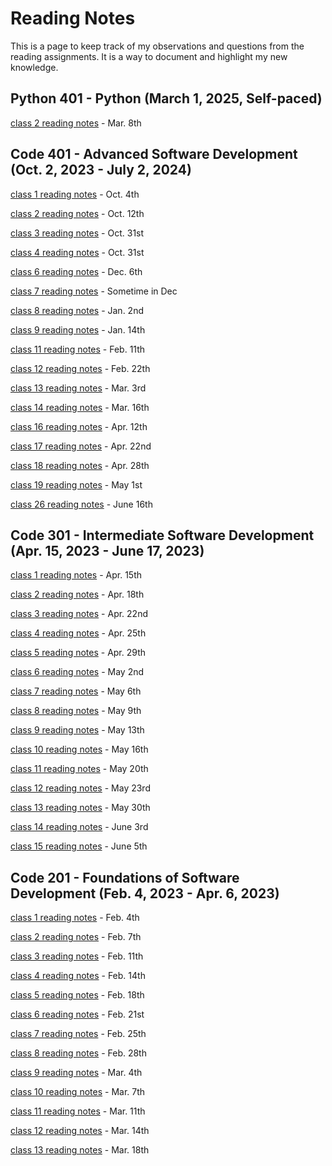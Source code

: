 # Reading Notes

This is a page to keep track of my observations and questions from the reading assignments. It is a way to document and highlight my new knowledge.

## Python 401 - Python (March 1, 2025, Self-paced)

[class 2 reading notes](/python-401/class-02.md) - Mar. 8th

## Code 401 - Advanced Software Development (Oct. 2, 2023 - July 2, 2024)

[class 1 reading notes](/code-401/class-01.md) - Oct. 4th

[class 2 reading notes](/code-401/class-02.md) - Oct. 12th

[class 3 reading notes](/code-401/class-03.md) - Oct. 31st

[class 4 reading notes](/code-401/class-04.md) - Oct. 31st

[class 6 reading notes](/code-401/class-06.md) - Dec. 6th

[class 7 reading notes](/code-401/class-07.md) - Sometime in Dec

[class 8 reading notes](/code-401/class-08.md) - Jan. 2nd

[class 9 reading notes](/code-401/class-09.md) - Jan. 14th

[class 11 reading notes](/code-401/class-11.md) - Feb. 11th

[class 12 reading notes](/code-401/class-12.md) - Feb. 22th

[class 13 reading notes](/code-401/class-13.md) - Mar. 3rd

[class 14 reading notes](/code-401/class-14.md) - Mar. 16th

[class 16 reading notes](/code-401/class-16.md) - Apr. 12th

[class 17 reading notes](/code-401/class-17.md) - Apr. 22nd

[class 18 reading notes](/code-401/class-18.md) - Apr. 28th

[class 19 reading notes](/code-401/class-19.md) - May 1st

[class 26 reading notes](/code-401/class-26.md) - June 16th

## Code 301 - Intermediate Software Development (Apr. 15, 2023 - June 17, 2023)

[class 1 reading notes](/code-301/301-class-01.md) - Apr. 15th

[class 2 reading notes](/code-301/301-class-02.md) - Apr. 18th

[class 3 reading notes](/code-301/301-class-03.md) - Apr. 22nd

[class 4 reading notes](/code-301/301-class-04.md) - Apr. 25th

[class 5 reading notes](/code-301/301-class-05.md) - Apr. 29th

[class 6 reading notes](/code-301/301-class-06.md) - May 2nd

[class 7 reading notes](/code-301/301-class-07.md) - May 6th

[class 8 reading notes](/code-301/301-class-08.md) - May 9th

[class 9 reading notes](/code-301/301-class-09.md) - May 13th

[class 10 reading notes](/code-301/301-class-10.md) - May 16th

[class 11 reading notes](/code-301/301-class-11.md) - May 20th

[class 12 reading notes](/code-301/301-class-12.md) - May 23rd

[class 13 reading notes](/code-301/301-class-13.md) - May 30th

[class 14 reading notes](/code-301/301-class-14.md) - June 3rd

[class 15 reading notes](/code-301/301-class-15.md) - June 5th

## Code 201 - Foundations of Software Development (Feb. 4, 2023 - Apr. 6, 2023)

[class 1 reading notes](/code-201/class-01.md) - Feb. 4th

[class 2 reading notes](/code-201/class-02.md) - Feb. 7th

[class 3 reading notes](/code-201/class-03.md) - Feb. 11th

[class 4 reading notes](/code-201/class-04.md) - Feb. 14th

[class 5 reading notes](/code-201/class-05.md) - Feb. 18th

[class 6 reading notes](/code-201/class-06.md) - Feb. 21st

[class 7 reading notes](/code-201/class-07.md) - Feb. 25th

[class 8 reading notes](/code-201/class-08.md) - Feb. 28th

[class 9 reading notes](/code-201/class-09.md) - Mar. 4th

[class 10 reading notes](/code-201/class-10.md) - Mar. 7th

[class 11 reading notes](/code-201/class-11.md) - Mar. 11th

[class 12 reading notes](/code-201/class-12.md) - Mar. 14th

[class 13 reading notes](/code-201/class-13.md) - Mar. 18th
